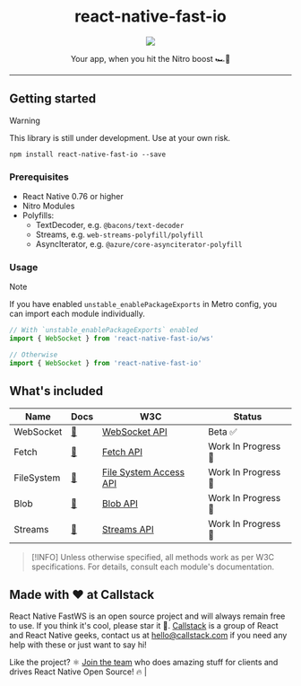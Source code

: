 <div align="center">
  <h1>react-native-fast-io</h1>
</div>

<p align="center">
  <img src="https://media1.tenor.com/m/7Ienx0j5cqoAAAAC/fast-and.gif" />
</p>

<p align="center">
  Your app, when you hit the Nitro boost 🏎️💨
</p>


---

## Getting started

> [!WARNING]
> This library is still under development. Use at your own risk.

```
npm install react-native-fast-io --save
```

### Prerequisites

- React Native 0.76 or higher
- Nitro Modules
- Polyfills:
  - TextDecoder, e.g. `@bacons/text-decoder`
  - Streams, e.g. `web-streams-polyfill/polyfill`
  - AsyncIterator, e.g. `@azure/core-asynciterator-polyfill`

### Usage

> [!NOTE]
> If you have enabled `unstable_enablePackageExports` in Metro config, you can import each module individually.

```ts
// With `unstable_enablePackageExports` enabled
import { WebSocket } from 'react-native-fast-io/ws'

// Otherwise
import { WebSocket } from 'react-native-fast-io'
```

## What's included

| Name | Docs | W3C | Status |
|------|------|-----|--------|
| WebSocket | [📖](docs/ws.md) | [WebSocket API](https://websockets.spec.whatwg.org/) | Beta ✅ |
| Fetch | [📖](docs/fetch.md) | [Fetch API](https://fetch.spec.whatwg.org/) | Work In Progress 🚧 |
| FileSystem | [📖](docs/fs.md) | [File System Access API](https://wicg.github.io/file-system-access/) | Work In Progress 🚧 |
| Blob | [📖](docs/blob.md) | [Blob API](https://w3c.github.io/FileAPI/#blob-section) | Work In Progress 🚧 |
| Streams | [📖](docs/streams.md) | [Streams API](https://streams.spec.whatwg.org/) | Work In Progress 🚧 |

> [!INFO]
> Unless otherwise specified, all methods work as per W3C specifications. For details, consult each module's documentation.

## Made with ❤️ at Callstack

React Native FastWS is an open source project and will always remain free to use. If you think it's cool, please star it 🌟. [Callstack](https://callstack.com) is a group of React and React Native geeks, contact us at [hello@callstack.com](mailto:hello@callstack.com) if you need any help with these or just want to say hi!

Like the project? ⚛️ [Join the team](https://callstack.com/careers/?utm_campaign=Senior_RN&utm_source=github&utm_medium=readme) who does amazing stuff for clients and drives React Native Open Source! 🔥                      |
